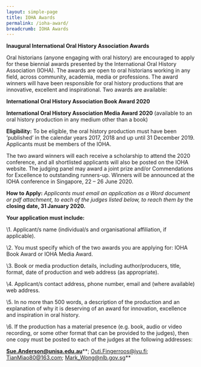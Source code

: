 ```yaml
---
layout: simple-page
title: IOHA Awards
permalink: /ioha-award/
breadcrumb: IOHA Awards
---
```

**Inaugural International Oral History Association Awards**

Oral historians (anyone engaging with oral history) are encouraged to apply for these biennial awards presented by the International Oral History Association (IOHA). The awards are open to oral historians working in any field, across community, academia, media or professions. The award winners will have been responsible for oral history productions that are innovative, excellent and inspirational. Two awards are available:

**International Oral History Association Book Award 2020**

**International Oral History Association Media Award 2020** (available to an oral history production in any medium other than a book)

**Eligibility:** To be eligible, the oral history production must have been ‘published’ in the calendar years 2017, 2018 and up until 31 December 2019. Applicants must be members of the IOHA.

The two award winners will each receive a scholarship to attend the 2020 conference, and all shortlisted applicants will also be posted on the IOHA website. The judging panel may award a joint prize and/or Commendations for Excellence to outstanding runners-up. Winners will be announced at the IOHA conference in Singapore, 22 – 26 June 2020.

**How to Apply:** *Applicants must email an application as a Word document or pdf attachment, to each of the judges listed below, to reach them by* the **closing date, 31 January 2020.**

 **Your application must include:**

\1. Applicant/s name (individual/s and organisational affiliation, if applicable).

\2. You must specify which of the two awards you are applying for: IOHA Book Award or IOHA Media Award.

\3. Book or media production details, including author/producers, title, format, date of production and web address (as appropriate).

\4. Applicant/s contact address, phone number, email and (where available) web address.

\5. In no more than 500 words, a description of the production and an explanation of why it is deserving of an award for innovation, excellence and inspiration in oral history. 

\6. If the production has a material presence (e.g. book, audio or video recording, or some other format that can be provided to the judges), then one copy must be posted to each of the judges at the following addresses:

**Sue.Anderson@unisa.edu.au****; Outi.Fingerroos@jyu.fi; TianMiao80@163.com; Mark_Wong@nlb.gov.sg**